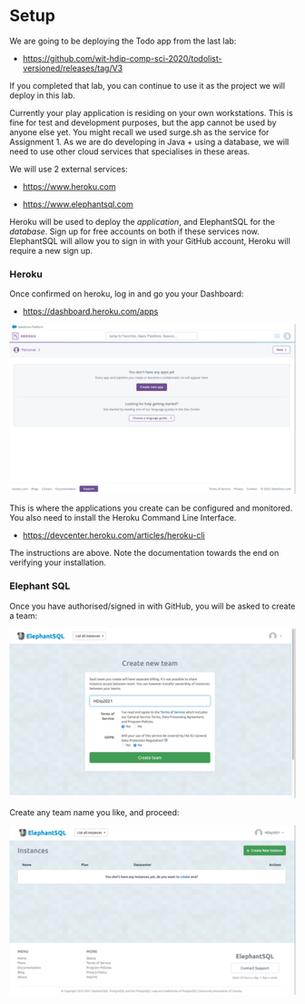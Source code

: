 # Setup

We are going to be deploying the Todo app from the last lab:

- <https://github.com/wit-hdip-comp-sci-2020/todolist-versioned/releases/tag/V3>

If you completed that lab, you can continue to use it as the project we will deploy in this lab.

Currently your play application is residing on your own workstations. This is fine for test and development purposes, but the app cannot be used by anyone else yet. You might recall we used surge.sh as the service for Assignment 1. As we are do developing in Java + using a database, we will need to use other cloud services that specialises in these areas.

We will use 2 external services:

- https://www.heroku.com

- https://www.elephantsql.com

Heroku will be used to deploy the *application*, and ElephantSQL for the *database*. Sign up for free accounts on both if these services now. ElephantSQL will allow you to sign in with your GitHub account, Heroku will require a new sign up.

### Heroku

Once confirmed on heroku, log in and go you your Dashboard:

- <https://dashboard.heroku.com/apps>

![](img/x01.png)

This is where the applications you create can be configured and monitored. You also need to install the Heroku Command Line Interface.

- <https://devcenter.heroku.com/articles/heroku-cli>

The instructions are above. Note the documentation towards the end on verifying your installation.

### Elephant SQL

Once you have authorised/signed in with GitHub, you will be asked to create a team:

![](img/x02.png)

Create any team name you like, and proceed:

![](img/x03.png)